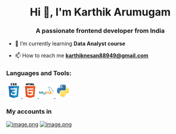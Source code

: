 <h1 align="center">Hi 👋, I'm Karthik Arumugam</h1>
<h3 align="center">A passionate frontend developer from India</h3>

- 🌱 I’m currently learning **Data Analyst course**

- 📫 How to reach me **karthiknesan88949@gmail.com**


<p align="left">
</p>

<h3 align="left">Languages and Tools:</h3>
<p align="left"> <a href="https://www.w3schools.com/css/" target="_blank" rel="noreferrer"> <img src="https://raw.githubusercontent.com/devicons/devicon/master/icons/css3/css3-original-wordmark.svg" alt="css3" width="40" height="40"/> </a> <a href="https://www.w3.org/html/" target="_blank" rel="noreferrer"> <img src="https://raw.githubusercontent.com/devicons/devicon/master/icons/html5/html5-original-wordmark.svg" alt="html5" width="40" height="40"/> </a> <a href="https://www.mysql.com/" target="_blank" rel="noreferrer"> <img src="https://raw.githubusercontent.com/devicons/devicon/master/icons/mysql/mysql-original-wordmark.svg" alt="mysql" width="40" height="40"/> </a> <a href="https://www.python.org" target="_blank" rel="noreferrer"> <img src="https://raw.githubusercontent.com/devicons/devicon/master/icons/python/python-original.svg" alt="python" width="40" height="40"/> </a> </p>
 <h3>My accounts in </h3>
<a href="https://www.sololearn.com/profile/26452867">
<img src="https://encrypted-tbn0.gstatic.com/images?q=tbn:ANd9GcTBG6OJaw5AZteGIwSG2-oScSpHntqZ8rqiZw&usqp=CAU"alt="image.png"heigh="40"width="70"></a>
 <a href="https://leetcode.com/karthiknesan88949/">
 <img src="https://encrypted-tbn0.gstatic.com/images?q=tbn:ANd9GcQEeT4amw9h50jw_UmPGeZELmilCVXEnuIwMFRCP1R_zXIeg2b-FAyuupgvkJjGemByx0c&usqp=CAU"alt="image.png" height="40"width="70"></a>
